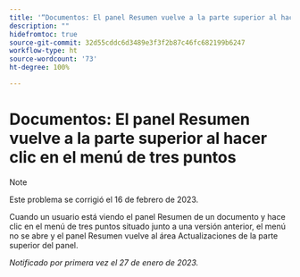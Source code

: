 ```yaml
---
title: '“Documentos: El panel Resumen vuelve a la parte superior al hacer clic en el menú de tres puntos”'
description: ""
hidefromtoc: true
source-git-commit: 32d55cddc6d3489e3f3f2b87c46fc682199b6247
workflow-type: ht
source-wordcount: '73'
ht-degree: 100%

---
```



# Documentos: El panel Resumen vuelve a la parte superior al hacer clic en el menú de tres puntos

>[!NOTE]
>
>Este problema se corrigió el 16 de febrero de 2023.

Cuando un usuario está viendo el panel Resumen de un documento y hace clic en el menú de tres puntos situado junto a una versión anterior, el menú no se abre y el panel Resumen vuelve al área Actualizaciones de la parte superior del panel.

_Notificado por primera vez el 27 de enero de 2023._

